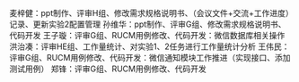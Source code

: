 麦梓健：ppt制作、评审H组、修改需求规格说明书、（会议文件+交流+工作进度）记录、更新实验2配置管理
孙维华：ppt制作、评审G组、修改需求规格说明书、代码开发
王子璇：评审G组、RUCM用例修改、代码开发：微信数据库相关操作
洪治凑：评审HE组、工作量统计、对实验1、2任务进行工作量统计分析
王伟民：评审G组、RUCM用例修改、代码开发：微信通知模块工作推进（实现接口、添加测试用例）
郑锋：评审G组、RUCM用例修改、代码开发
